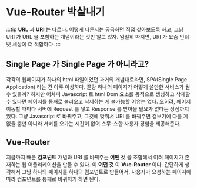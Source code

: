 # Vue-Router 박살내기

:::tip
**URL** 과 **URI** 는 다르다. 어떻게 다른지는 궁금하면 직접 찾아보도록 하고, 그냥 URI 가 URL 을 포함하는 개념이라는 것만 알고 있자. 엄밀히 따지면, URI 가 요즘 인터넷 세상에 더 적합하다.
:::

## Single Page 가 Single Page 가 아니라고?
각각의 웹페이지가 하나의 html 파일이었던 과거의 개념대로라면, SPA(Single Page Application) 라는 건 아주 이상하다. 꼴랑 하나의 페이지가 어떻게 쓸만한 서비스가 될 수 있을까? 하지만 어차피 Javascript 로 html Dom 요소를 동적으로 생성하고 삭제할 수 있다면 페이지를 통째로 불러오고 삭제하는 게 불가능할 이유는 없다. 오히려, 페이지 이동할 때마다 서버에 Request 를 넣고 Response 를 받아을 필요가 없다는 장점까지 있다. 그냥 Javascript 로 바꿔주고, 그것에 맞춰서 URI 를 바꿔주면 겉보기에 다를 게 없을 뿐만 아니라 서버를 오가는 시간이 없어 스무-스한 사용자 경험을 제공해준다.

## Vue-Router
지금까지 배운 **컴포넌트** 개념과 URI 를 바꿔주는 **어떤 것** 을 조합해서 여러 페이지가 존재하는 웹 어플리케이션을 만들 수 있다. 이 **어떤 것** 이 **Vue-Router** 이다. 간단하게 생각해서 그냥 하나의 페이지를 하나의 컴포넌트로 만들어서, 사용자가 요청하는 페이지에 따라 컴포넌트를 통째로 바꿔치기 하면 된다. 

